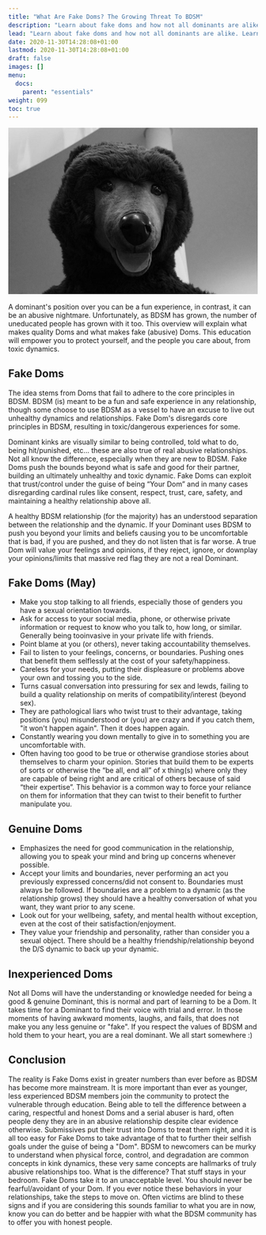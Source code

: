 ```yaml
---
title: "What Are Fake Doms? The Growing Threat To BDSM"
description: "Learn about fake doms and how not all dominants are alike. Learn about the warning signs and how to protect yourself from unhealthy dynamics."
lead: "Learn about fake doms and how not all dominants are alike. Learn about the warning signs and how to protect yourself from unhealthy dynamics."
date: 2020-11-30T14:28:08+01:00
lastmod: 2020-11-30T14:28:08+01:00
draft: false
images: []
menu:
  docs:
    parent: "essentials"
weight: 099
toc: true
---
```


![Image](bear-545682_960_720.jpg)

A dominant's position over you can be a fun experience, in contrast, it can be an abusive nightmare. Unfortunately, as BDSM has grown, the number of uneducated people has grown with it too. This overview will explain what makes quality Doms and what makes fake (abusive) Doms. This education will empower you to protect yourself, and the people you care about, from toxic dynamics.

## Fake Doms

The idea stems from Doms that fail to adhere to the core principles in BDSM. BDSM (is) meant to be a fun and safe experience in any relationship, though some choose to use BDSM as a vessel to have an excuse to live out unhealthy dynamics and relationships. Fake Dom's disregards core principles in BDSM, resulting in toxic/dangerous experiences for some.

Dominant kinks are visually similar to being controlled, told what to do, being hit/punished, etc... these are also true of real abusive relationships. Not all know the difference, especially when they are new to BDSM. Fake Doms push the bounds beyond what is safe and good for their partner, building an ultimately unhealthy and toxic dynamic. Fake Doms can exploit that trust/control under the guise of being “Your Dom” and in many cases disregarding cardinal rules like consent, respect, trust, care, safety, and maintaining a healthy relationship above all.

A healthy BDSM relationship (for the majority) has an understood separation between the relationship and the dynamic. If your Dominant uses BDSM to push you beyond your limits and beliefs causing you to be uncomfortable that is bad, if you are pushed, and they do not listen that is far worse. A true Dom will value your feelings and opinions, if they reject, ignore, or downplay your opinions/limits that massive red flag they are not a real Dominant.

## Fake Doms (May)

- Make you stop talking to all friends, especially those of genders you have a sexual orientation towards.
- Ask for access to your social media, phone, or otherwise private information or request to know who you talk to, how long, or similar. Generally being tooinvasive in your private life with friends.
- Point blame at you (or others), never taking accountability themselves.
- Fail to listen to your feelings, concerns, or boundaries. Pushing ones that benefit them selflessly at the cost of your safety/happiness.
- Careless for your needs, putting their displeasure or problems above your own and tossing you to the side.
- Turns casual conversation into pressuring for sex and lewds, failing to build a quality relationship on merits of compatibility/interest (beyond sex).
- They are pathological liars who twist trust to their advantage, taking positions (you) misunderstood or (you) are crazy and if you catch them, "it won't happen again". Then it does happen again.
- Constantly wearing you down mentally to give in to something you are uncomfortable with.
- Often having too good to be true or otherwise grandiose stories about themselves to charm your opinion. Stories that build them to be experts of sorts or otherwise the “be all, end all” of x thing(s) where only they are capable of being right and are critical of others because of said “their expertise”. This behavior is a common way to force your reliance on them for information that they can twist to their benefit to further manipulate you.

## Genuine Doms

- Emphasizes the need for good communication in the relationship, allowing you to speak your mind and bring up concerns whenever possible.
- Accept your limits and boundaries, never performing an act you previously expressed concerns/did not consent to. Boundaries must always be followed. If boundaries are a problem to a dynamic (as the relationship grows) they should have a healthy conversation of what you want, they want prior to any scene.
- Look out for your wellbeing, safety, and mental health without exception, even at the cost of their satisfaction/enjoyment.
- They value your friendship and personality, rather than consider you a sexual object. There should be a healthy friendship/relationship beyond the D/S dynamic to back up your dynamic.

## Inexperienced Doms

Not all Doms will have the understanding or knowledge needed for being a good & genuine Dominant, this is normal and part of learning to be a Dom. It takes time for a Dominant to find their voice with trial and error. In those moments of having awkward moments, laughs, and fails, that does not make you any less genuine or "fake". If you respect the values of BDSM and hold them to your heart, you are a real dominant. We all start somewhere :)

## Conclusion

The reality is Fake Doms exist in greater numbers than ever before as BDSM has become more mainstream. It is more important than ever as younger, less experienced BDSM members join the community to protect the vulnerable through education. Being able to tell the difference between a caring, respectful and honest Doms and a serial abuser is hard, often people deny they are in an abusive relationship despite clear evidence otherwise. Submissives put their trust into Doms to treat them right, and it is all too easy for Fake Doms to take advantage of that to further their selfish goals under the guise of being a "Dom". BDSM to newcomers can be murky to understand when physical force, control, and degradation are common concepts in kink dynamics, these very same concepts are hallmarks of truly abusive relationships too. What is the difference? That stuff stays in your bedroom. Fake Doms take it to an unacceptable level. You should never be fearful/avoidant of your Dom. If you ever notice these behaviors in your relationships, take the steps to move on. Often victims are blind to these signs and if you are considering this sounds familiar to what you are in now, know you can do better and be happier with what the BDSM community has to offer you with honest people.
